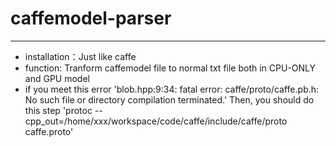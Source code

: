 # caffemodel-parser
----
* installation：Just like caffe 
* function: Tranform caffemodel file to normal txt file both in CPU-ONLY and GPU model
* if you meet this error
   'blob.hpp:9:34: fatal error: caffe/proto/caffe.pb.h: No such file or directory
compilation terminated.'
    Then, you should do this step
    'protoc --cpp_out=/home/xxx/workspace/code/caffe/include/caffe/proto caffe.proto'

